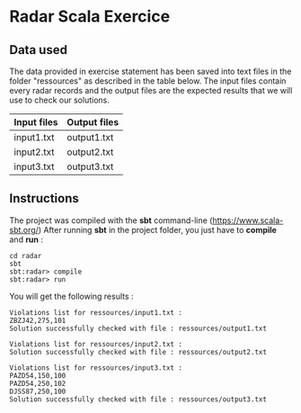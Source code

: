 # Radar Scala Exercice

## Data used
The data provided in exercise statement has been saved into text files in the folder "ressources" as described in the table below. The input files contain every radar records and the output files are the expected results that we will use to check our solutions.

Input files | Output files
------------ | -------------
input1.txt | output1.txt
input2.txt | output2.txt
input3.txt | output3.txt

## Instructions
The project was compiled with the **sbt** command-line (https://www.scala-sbt.org/)
After running **sbt** in the project folder, you just have to **compile** and **run** :

```
cd radar
sbt
sbt:radar> compile
sbt:radar> run
```

You will get the following results :

```
Violations list for ressources/input1.txt :
ZBZJ42,275,101
Solution successfully checked with file : ressources/output1.txt

Violations list for ressources/input2.txt :
Solution successfully checked with file : ressources/output2.txt

Violations list for ressources/input3.txt :
PAZD54,150,100
PAZD54,250,102
DJSS87,250,100
Solution successfully checked with file : ressources/output3.txt

```
